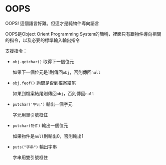 # OOPS
OOPS! 這個語言好難。但這才是純物件導向語言

OOPS是Object Orient Programming System的簡稱，裡面只有跟物件導向相關的指令，以及必要的標準輸入輸出指令

支援指令：

* `obj.getchar()` 取得下一個位元

  如果下一個位元是1則傳回`obj`，否則傳回`null`

* `obj.feof()` 詢問是否到檔案結尾

  如果到檔案結尾則傳回`obj`，否則傳回`null`

* `putchar('字元')` 輸出一個字元

  字元用單引號框住

* `putchar(物件)` 輸出一個位元

  如果物件是`null`則輸出0，否則輸出1

* `puts("字串")` 輸出字串

  字串用雙引號框住
